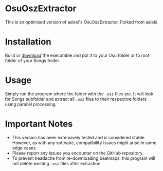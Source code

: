 # OsuOszExtractor
This is an optimised version of aslaki's OsuOszExtractor, Forked from aslaki.

# Installation
Build or [download](https://github.com/ExStefenGR/OsuOszExtractor/releases/download/v3.1/OsuOszExtractorV3.1.exe) the executable and put it to your Osu folder or to root folder of your Songs folder.

# Usage
Simply run the program where the folder with the `.osz` files are. It will look for Songs subfolder and extract all `.osz` files to their respective folders using parallel processing.

# Important Notes
- This version has been extensively tested and is considered stable. However, as with any software, compatibility issues might arise in some edge cases.
- Please report any issues you encounter on the GitHub repository.
- To prevent headache from re-downloading beatmaps, this program will not delete existing `.osz` files after extraction

